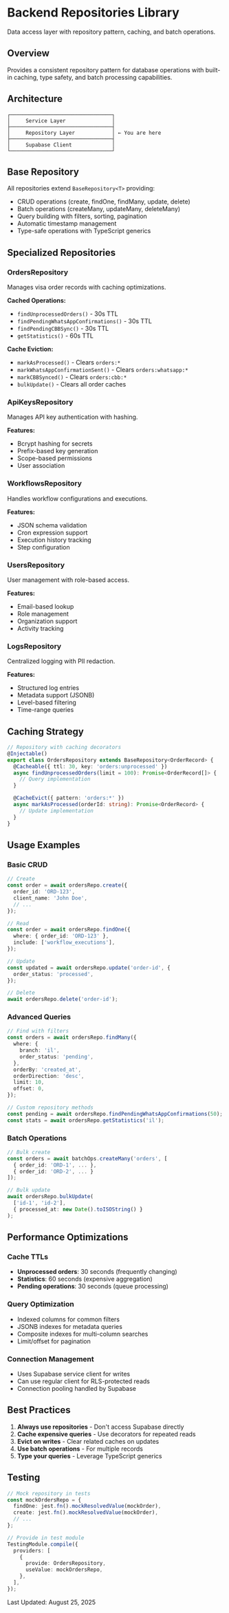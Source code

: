 # Backend Repositories Library

Data access layer with repository pattern, caching, and batch operations.

## Overview

Provides a consistent repository pattern for database operations with built-in caching, type safety, and batch processing capabilities.

## Architecture

```
┌─────────────────────────────────┐
│     Service Layer               │
├─────────────────────────────────┤
│     Repository Layer            │ ← You are here
├─────────────────────────────────┤
│     Supabase Client             │
└─────────────────────────────────┘
```

## Base Repository

All repositories extend `BaseRepository<T>` providing:

- CRUD operations (create, findOne, findMany, update, delete)
- Batch operations (createMany, updateMany, deleteMany)
- Query building with filters, sorting, pagination
- Automatic timestamp management
- Type-safe operations with TypeScript generics

## Specialized Repositories

### OrdersRepository

Manages visa order records with caching optimizations.

**Cached Operations:**

- `findUnprocessedOrders()` - 30s TTL
- `findPendingWhatsAppConfirmations()` - 30s TTL
- `findPendingCBBSync()` - 30s TTL
- `getStatistics()` - 60s TTL

**Cache Eviction:**

- `markAsProcessed()` - Clears `orders:*`
- `markWhatsAppConfirmationSent()` - Clears `orders:whatsapp:*`
- `markCBBSynced()` - Clears `orders:cbb:*`
- `bulkUpdate()` - Clears all order caches

### ApiKeysRepository

Manages API key authentication with hashing.

**Features:**

- Bcrypt hashing for secrets
- Prefix-based key generation
- Scope-based permissions
- User association

### WorkflowsRepository

Handles workflow configurations and executions.

**Features:**

- JSON schema validation
- Cron expression support
- Execution history tracking
- Step configuration

### UsersRepository

User management with role-based access.

**Features:**

- Email-based lookup
- Role management
- Organization support
- Activity tracking

### LogsRepository

Centralized logging with PII redaction.

**Features:**

- Structured log entries
- Metadata support (JSONB)
- Level-based filtering
- Time-range queries

## Caching Strategy

```typescript
// Repository with caching decorators
@Injectable()
export class OrdersRepository extends BaseRepository<OrderRecord> {
  @Cacheable({ ttl: 30, key: 'orders:unprocessed' })
  async findUnprocessedOrders(limit = 100): Promise<OrderRecord[]> {
    // Query implementation
  }

  @CacheEvict({ pattern: 'orders:*' })
  async markAsProcessed(orderId: string): Promise<OrderRecord> {
    // Update implementation
  }
}
```

## Usage Examples

### Basic CRUD

```typescript
// Create
const order = await ordersRepo.create({
  order_id: 'ORD-123',
  client_name: 'John Doe',
  // ...
});

// Read
const order = await ordersRepo.findOne({
  where: { order_id: 'ORD-123' },
  include: ['workflow_executions'],
});

// Update
const updated = await ordersRepo.update('order-id', {
  order_status: 'processed',
});

// Delete
await ordersRepo.delete('order-id');
```

### Advanced Queries

```typescript
// Find with filters
const orders = await ordersRepo.findMany({
  where: {
    branch: 'il',
    order_status: 'pending',
  },
  orderBy: 'created_at',
  orderDirection: 'desc',
  limit: 10,
  offset: 0,
});

// Custom repository methods
const pending = await ordersRepo.findPendingWhatsAppConfirmations(50);
const stats = await ordersRepo.getStatistics('il');
```

### Batch Operations

```typescript
// Bulk create
const orders = await batchOps.createMany('orders', [
  { order_id: 'ORD-1', ... },
  { order_id: 'ORD-2', ... }
]);

// Bulk update
await ordersRepo.bulkUpdate(
  ['id-1', 'id-2'],
  { processed_at: new Date().toISOString() }
);
```

## Performance Optimizations

### Cache TTLs

- **Unprocessed orders**: 30 seconds (frequently changing)
- **Statistics**: 60 seconds (expensive aggregation)
- **Pending operations**: 30 seconds (queue processing)

### Query Optimization

- Indexed columns for common filters
- JSONB indexes for metadata queries
- Composite indexes for multi-column searches
- Limit/offset for pagination

### Connection Management

- Uses Supabase service client for writes
- Can use regular client for RLS-protected reads
- Connection pooling handled by Supabase

## Best Practices

1. **Always use repositories** - Don't access Supabase directly
2. **Cache expensive queries** - Use decorators for repeated reads
3. **Evict on writes** - Clear related caches on updates
4. **Use batch operations** - For multiple records
5. **Type your queries** - Leverage TypeScript generics

## Testing

```typescript
// Mock repository in tests
const mockOrdersRepo = {
  findOne: jest.fn().mockResolvedValue(mockOrder),
  create: jest.fn().mockResolvedValue(mockOrder),
  // ...
};

// Provide in test module
TestingModule.compile({
  providers: [
    {
      provide: OrdersRepository,
      useValue: mockOrdersRepo,
    },
  ],
});
```

Last Updated: August 25, 2025
